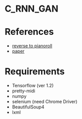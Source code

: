 # C_RNN_GAN

# References
* [reverse to pianoroll](https://github.com/craffel/pretty-midi/blob/master/examples/reverse_pianoroll.py)
* [paper](https://arxiv.org/abs/1611.09904)


# Requirements

* Tensorflow (ver 1.2)
* pretty-midi
* numpy
* selenium (need Chrome Driver)
* BeautifulSoup4
* lxml
